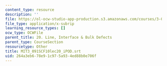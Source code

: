 ```yaml
---
content_type: resource
description: ''
file: https://ol-ocw-studio-app-production.s3.amazonaws.com/courses/3-091sc-introduction-to-solid-state-chemistry-fall-2010/264a3eb678e91c975a934ed88b0e706f_MIT3_091SCF10lec20_iPOD.srt
file_type: application/x-subrip
learning_resource_types: []
ocw_type: OCWFile
parent_title: 20. Line, Interface & Bulk Defects
parent_type: CourseSection
resourcetype: Other
title: MIT3_091SCF10lec20_iPOD.srt
uid: 264a3eb6-78e9-1c97-5a93-4ed88b0e706f
---
```


